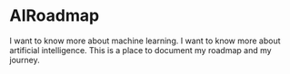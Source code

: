 # AIRoadmap
I want to know more about machine learning. I want to know more about artificial intelligence. This is a place to document my roadmap and my journey.
